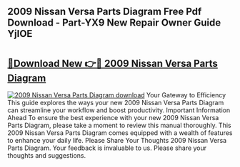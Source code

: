 ## 2009 Nissan Versa Parts Diagram Free Pdf Download - Part-YX9 New Repair Owner Guide YjIOE

# <h2><a href="http://dfrn8lr.blite.top/?on=2009+Nissan+Versa+Parts+Diagram">🔗Download New 👉🔴 2009 Nissan Versa Parts Diagram</a></h2>

[![2009 Nissan Versa Parts Diagram download](https://i.imgur.com/lujVjoI.png)](http://dfrn8lr.blite.top/?on=2009+Nissan+Versa+Parts+Diagram)
Your Gateway to Efficiency This guide explores the ways your new 2009 Nissan Versa Parts Diagram can streamline your workflow and boost productivity. Important Information Ahead To ensure the best experience with your new 2009 Nissan Versa Parts Diagram, please take a moment to review this manual thoroughly. This 2009 Nissan Versa Parts Diagram comes equipped with a wealth of features to enhance your daily life. Please Share Your Thoughts 2009 Nissan Versa Parts Diagram. Your feedback is invaluable to us. Please share your thoughts and suggestions.

